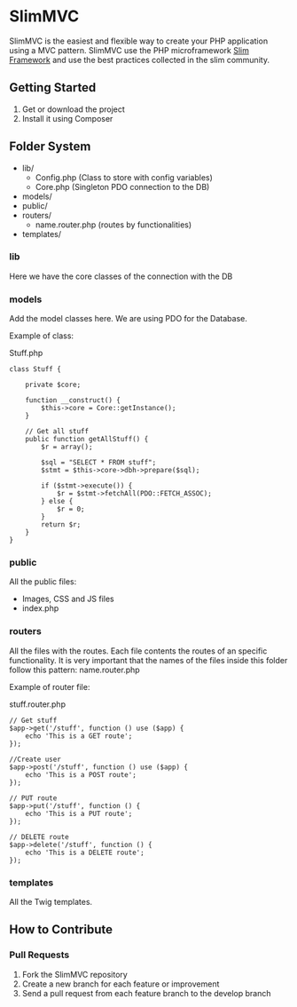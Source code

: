 SlimMVC
=======

SlimMVC is the easiest and flexible way to create your PHP application using a MVC pattern.
SlimMVC use the PHP microframework [Slim Framework](http://www.slimframework.com/) and use the best practices collected in the slim community.

Getting Started
---------------
1. Get or download the project
2. Install it using Composer

Folder System
---------------
* lib/
    * Config.php (Class to store with config variables)
    * Core.php (Singleton PDO connection to the DB)   
* models/
* public/
* routers/
	* name.router.php (routes by functionalities)
* templates/

### lib

Here we have the core classes of the connection with the DB

### models

Add the model classes here.
We are using PDO for the Database.

Example of class:

Stuff.php

	class Stuff {

		private $core;

		function __construct() {
			$this->core = Core::getInstance();			
		}
		
		// Get all stuff
		public function getAllStuff() {
			$r = array();		

			$sql = "SELECT * FROM stuff";
			$stmt = $this->core->dbh->prepare($sql);		

			if ($stmt->execute()) {
				$r = $stmt->fetchAll(PDO::FETCH_ASSOC);		   	
			} else {
				$r = 0;
			}		
			return $r;
		}
	}

### public

All the public files:
* Images, CSS and JS files
* index.php

### routers

All the files with the routes. Each file contents the routes of an specific functionality.
It is very important that the names of the files inside this folder follow this pattern: name.router.php

Example of router file:

stuff.router.php

	// Get stuff
	$app->get('/stuff', function () use ($app) {			
		echo 'This is a GET route';
	});

	//Create user
	$app->post('/stuff', function () use ($app) {	
		echo 'This is a POST route';
	});	

	// PUT route
	$app->put('/stuff', function () {
		echo 'This is a PUT route';
	});

	// DELETE route
	$app->delete('/stuff', function () {
	    echo 'This is a DELETE route';
	});

### templates

All the Twig templates.

How to Contribute
-----------------
### Pull Requests

1. Fork the SlimMVC repository
2. Create a new branch for each feature or improvement
3. Send a pull request from each feature branch to the develop branch